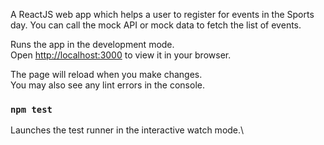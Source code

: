 
A ReactJS web app which helps a user to register for events in the Sports
day. You can call the mock API or mock data to fetch the list of events.


Runs the app in the development mode.\
Open [http://localhost:3000](http://localhost:3000) to view it in your browser.

The page will reload when you make changes.\
You may also see any lint errors in the console.

### `npm test`

Launches the test runner in the interactive watch mode.\


